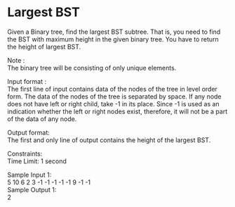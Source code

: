 # Largest BST




Given a Binary tree, find the largest BST subtree. That is, you need to find the BST with maximum height in the given binary tree. You have to return the height of largest BST.             

Note :         
The binary tree will be consisting of only unique elements.            

Input format :       
The first line of input contains data of the nodes of the tree in level order form. The data of the nodes of the tree is separated by space. If any node does not have left or right child, take -1 in its place. Since -1 is used as an indication whether the left or right nodes exist, therefore, it will not be a part of the data of any node.             

Output format:            
The first and only line of output contains the height of the largest BST.               

Constraints:              
Time Limit: 1 second               

Sample Input 1:                       
5 10 6 2 3 -1 -1 -1 -1 -1 9 -1 -1           
Sample Output 1:               
2               

